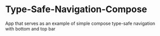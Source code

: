 # Type-Safe-Navigation-Compose
App that serves as an example of simple compose type-safe navigation with bottom and top bar
